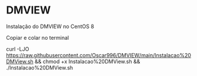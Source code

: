 # DMVIEW
Instalação do DMVIEW no CentOS 8

Copiar e colar no terminal


curl -LJO https://raw.githubusercontent.com/Oscar996/DMVIEW/main/Instalacao%20DMView.sh && chmod +x Instalacao%20DMView.sh && ./Instalacao%20DMView.sh
